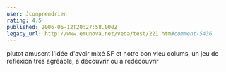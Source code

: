 ```yaml
---
user: Jconprendrien
rating: 4.5
published: 2006-06-12T20:27:58.000Z
legacy_url: http://www.emunova.net/veda/test/221.htm#comment-5436
---
```

plutot amusent l'idée d'avoir mixé SF et notre bon vieu colums, un jeu de refléxion trés agréable, a découvrir ou a redécouvrir